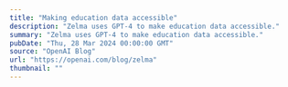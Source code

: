 ```yaml
---
title: "Making education data accessible"
description: "Zelma uses GPT-4 to make education data accessible."
summary: "Zelma uses GPT-4 to make education data accessible."
pubDate: "Thu, 28 Mar 2024 00:00:00 GMT"
source: "OpenAI Blog"
url: "https://openai.com/blog/zelma"
thumbnail: ""
---
```


